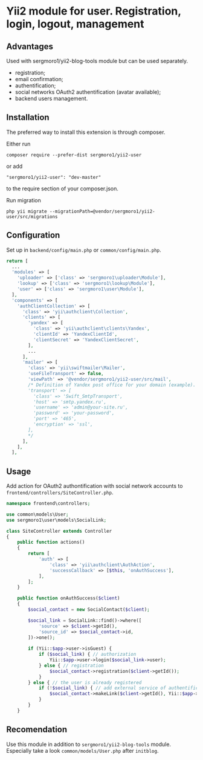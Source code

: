 Yii2 module for user. Registration, login, logout, management
=============================================================

Advantages
----------

Used with sergmoro1/yii2-blog-tools module but can be used separately.

* registration;
* email confirmation;
* authentification;
* social networks OAuth2 authentification (avatar available);
* backend users management.

Installation
------------

The preferred way to install this extension is through composer.

Either run

`composer require --prefer-dist sergmoro1/yii2-user`

or add

`"sergmoro1/yii2-user": "dev-master"`

to the require section of your composer.json.

Run migration

`php yii migrate --migrationPath=@vendor/sergmoro1/yii2-user/src/migrations`

Configuration
-------------

Set up in `backend/config/main.php` or `common/config/main.php`.

```php
return [
  ...
  'modules' => [
    'uploader' => ['class' => 'sergmoro1\uploader\Module'],
    'lookup' => ['class' => 'sergmoro1\lookup\Module'],
    'user' => ['class' => 'sergmoro1\user\Module'],
  ],
  'components' => [
    'authClientCollection' => [
      'class' => 'yii\authclient\Collection',
      'clients' => [
        'yandex' => [
          'class' => 'yii\authclient\clients\Yandex',
          'clientId' => 'YandexClientId',
          'clientSecret' => 'YandexClientSecret',
        ],
        ...
      ],
      'mailer' => [
        'class' => 'yii\swiftmailer\Mailer',
        'useFileTransport' => false,
        'viewPath' => '@vendor/sergmoro1/yii2-user/src/mail',
        /* Definition of Yandex post office for your domain (example).
        'transport' => [
          'class' => 'Swift_SmtpTransport',
          'host' => 'smtp.yandex.ru',
          'username' => 'admin@your-site.ru',
          'password' => 'your-password',
          'port' => '465',
          'encryption' => 'ssl',
        ],
        */
      ],
    ],
  ],
```

Usage
-----

Add action for OAuth2 authontification with social network accounts to `frontend/controllers/SiteController.php`.

```php
namespace frontend\controllers;

use common\models\User;
use sergmoro1\user\models\SocialLink;

class SiteController extends Controller
{
    public function actions()
    {
        return [
            'auth' => [
                'class' => 'yii\authclient\AuthAction',
                'successCallback' => [$this, 'onAuthSuccess'],
            ],
        ];
    }

    public function onAuthSuccess($client)
    {
        $social_contact = new SocialContact($client);

        $social_link = SocialLink::find()->where([
            'source' => $client->getId(),
            'source_id' => $social_contact->id,
        ])->one();
        
        if (Yii::$app->user->isGuest) {
            if ($social_link) { // authorization
                Yii::$app->user->login($social_link->user);
            } else { // registration
                $social_contact->registration($client->getId());
            }
        } else { // the user is already registered
            if (!$social_link) { // add external service of authentification
                $social_contact->makeLink($client->getId(), Yii::$app->user->id);
            }
        }
    }
```

Recomendation
-------------

Use this module in addition to `sergmoro1/yii2-blog-tools` module.
Especially take a look `common/models/User.php` after `initblog`.

